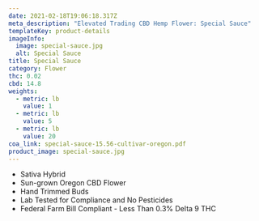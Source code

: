 ```yaml
---
date: 2021-02-18T19:06:18.317Z
meta_description: "Elevated Trading CBD Hemp Flower: Special Sauce"
templateKey: product-details
imageInfo:
  image: special-sauce.jpg
  alt: Special Sauce
title: Special Sauce
category: Flower
thc: 0.02
cbd: 14.8
weights:
  - metric: lb
    value: 1
  - metric: lb
    value: 5
  - metric: lb
    value: 20
coa_link: special-sauce-15.56-cultivar-oregon.pdf
product_image: special-sauce.jpg
---
```



* Sativa Hybrid
* Sun-grown Oregon CBD Flower
* Hand Trimmed Buds
* Lab Tested for Compliance and No Pesticides
* Federal Farm Bill Compliant - Less Than 0.3% Delta 9 THC